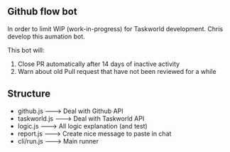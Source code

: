 ## Github flow bot

In order to limit WIP (work-in-progress) for Taskworld development. Chris develop this aumation bot.

This bot will:
1. Close PR automatically after 14 days of inactive activity
2. Warn about old Pull request that have not been reviewed for a while

## Structure

- github.js ---> Deal with Github API
- taskworld.js ---> Deal with Taskworld API
- logic.js ---> All logic explanation (and test)
- report.js ---> Create nice message to paste in chat
- cli/run.js ---> Main runner